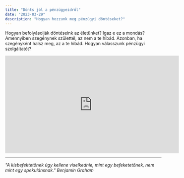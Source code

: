 ```yaml
---
title: "Dönts jól a pénzügyeidről"
date: "2023-03-29"
description: "Hogyan hozzunk meg pénzügyi döntéseket?"
---
```


Hogyan befolyásolják döntéseink az életünket?
Igaz e ez a mondás? Amennyiben szegénynek születtél, az nem a te hibád. Azonban, ha szegényként halsz meg, az a te hibád.
Hogyan válasszunk pénzügyi szolgáltatót?

<iframe 
    width="560" 
    height="315" 
    src="https://www.youtube.com/watch?v=sjW48VSfpG4" 
    frameborder="0" 
    allow="accelerometer; autoplay; encrypted-media; gyroscope; picture-in-picture" 
    allowfullscreen>
</iframe>

***

*"A kisbefektetőnek úgy kellene viselkednie, mint egy befeketetőnek, nem mint egy spekulánsnak." Benjamin Graham*

